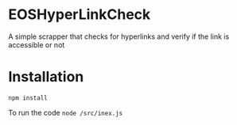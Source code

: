 # EOSHyperLinkCheck
A simple scrapper that checks for hyperlinks and verify if the link is accessible or not

# Installation
``npm install``

To run the code 
``node /src/inex.js``
